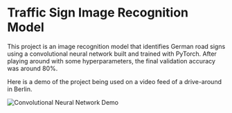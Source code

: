 # Traffic Sign Image Recognition Model

This project is an image recognition model that identifies German road signs using a convolutional neural network built and trained with PyTorch. After playing around with some 
hyperparameters, the final validation accuracy was around 80%.

Here is a demo of the project being used on a video feed of a drive-around in Berlin.

![Convolutional Neural Network Demo](Neural-Network-Demo-final.gif)
